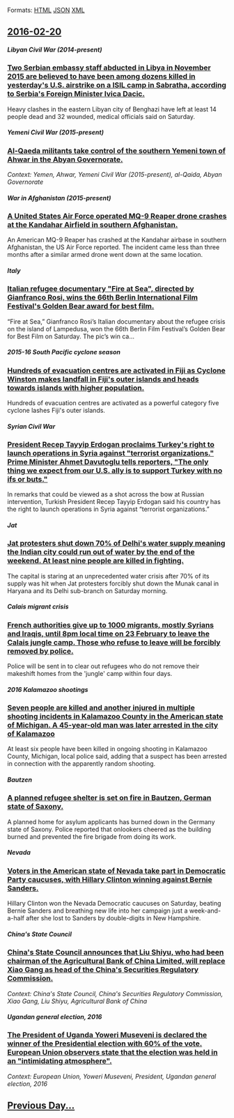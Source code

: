 
Formats: [HTML](2016/02/20/index.html)  [JSON](2016/02/20/index.json)  [XML](2016/02/20/index.xml)  

## [2016-02-20](/news/2016/02/20/index.md)

##### Libyan Civil War (2014-present)
### [Two Serbian embassy staff abducted in Libya in November 2015 are believed to have been among dozens killed in yesterday's U.S. airstrike on a ISIL camp in Sabratha, according to Serbia's Foreign Minister Ivica Dacic. ](/news/2016/02/20/two-serbian-embassy-staff-abducted-in-libya-in-november-2015-are-believed-to-have-been-among-dozens-killed-in-yesterday-s-u-s-airstrike-on.md)
Heavy clashes in the eastern Libyan city of Benghazi have left at least 14 people dead and 32 wounded, medical officials said on Saturday.

##### Yemeni Civil War (2015-present)
### [Al-Qaeda militants take control of the southern Yemeni town of Ahwar in the Abyan Governorate. ](/news/2016/02/20/al-qaeda-militants-take-control-of-the-southern-yemeni-town-of-ahwar-in-the-abyan-governorate.md)
_Context: Yemen, Ahwar, Yemeni Civil War (2015-present), al-Qaida, Abyan Governorate_

##### War in Afghanistan (2015-present)
### [A United States Air Force operated MQ-9 Reaper drone crashes at the Kandahar Airfield in southern Afghanistan. ](/news/2016/02/20/a-united-states-air-force-operated-mq-9-reaper-drone-crashes-at-the-kandahar-airfield-in-southern-afghanistan.md)
An American MQ-9 Reaper has crashed at the Kandahar airbase in southern Afghanistan, the US Air Force reported. The incident came less than three months after a similar armed drone went down at the same location. 

##### Italy
### [Italian refugee documentary "Fire at Sea", directed by Gianfranco Rosi, wins the 66th Berlin International Film Festival's Golden Bear award for best film. ](/news/2016/02/20/italian-refugee-documentary-fire-at-sea-directed-by-gianfranco-rosi-wins-the-66th-berlin-international-film-festival-s-golden-bear-award.md)
“Fire at Sea,” Gianfranco Rosi’s Italian documentary about the refugee crisis on the island of Lampedusa, won the 66th Berlin Film Festival’s Golden Bear for Best Film on Saturday. The pic’s win ca…

##### 2015-16 South Pacific cyclone season
### [Hundreds of evacuation centres are activated in Fiji as Cyclone Winston makes landfall in Fiji's outer islands and heads towards islands with higher population. ](/news/2016/02/20/hundreds-of-evacuation-centres-are-activated-in-fiji-as-cyclone-winston-makes-landfall-in-fiji-s-outer-islands-and-heads-towards-islands-wit.md)
Hundreds of evacuation centres are activated as a powerful category five cyclone lashes Fiji&#039;s outer islands.

##### Syrian Civil War
### [President Recep Tayyip Erdogan proclaims Turkey's right to launch operations in Syria against "terrorist organizations." Prime Minister Ahmet Davutoglu tells reporters, "The only thing we expect from our U.S. ally is to support Turkey with no ifs or buts." ](/news/2016/02/20/president-recep-tayyip-erdoaan-proclaims-turkey-s-right-to-launch-operations-in-syria-against-aterrorist-organizations-a-prime-minister.md)
In remarks that could be viewed as a shot across the bow at Russian intervention, Turkish President Recep Tayyip Erdogan said his country has the right to launch operations in Syria against “terrorist organizations.”

##### Jat
### [Jat protesters shut down 70% of Delhi's water supply meaning the Indian city could run out of water by the end of the weekend. At least nine people are killed in fighting. ](/news/2016/02/20/jat-protesters-shut-down-70-of-delhi-s-water-supply-meaning-the-indian-city-could-run-out-of-water-by-the-end-of-the-weekend-at-least-nine.md)
The capital is staring at an unprecedented water crisis after 70% of its supply was hit when Jat protesters forcibly shut down the Munak canal in Haryana and its Delhi sub-branch on Saturday morning.

##### Calais migrant crisis
### [French authorities give up to 1000 migrants, mostly Syrians and Iraqis, until 8pm local time on 23 February to leave the Calais jungle camp. Those who refuse to leave will be forcibly removed by police. ](/news/2016/02/20/french-authorities-give-up-to-1000-migrants-mostly-syrians-and-iraqis-until-8pm-local-time-on-23-february-to-leave-the-calais-jungle-camp.md)
Police will be sent in to clear out refugees who do not remove their makeshift homes from the &#039;jungle&#039; camp within four days.

##### 2016 Kalamazoo shootings
### [Seven people are killed and another injured in multiple shooting incidents in Kalamazoo County in the American state of Michigan. A 45-year-old man was later arrested in the city of Kalamazoo ](/news/2016/02/20/seven-people-are-killed-and-another-injured-in-multiple-shooting-incidents-in-kalamazoo-county-in-the-american-state-of-michigan-a-45-year.md)
At least six people have been killed in ongoing shooting in Kalamazoo County, Michigan, local police said, adding that a suspect has been arrested in connection with the apparently random shooting.

##### Bautzen
### [A planned refugee shelter is set on fire in Bautzen, German state of Saxony.](/news/2016/02/20/a-planned-refugee-shelter-is-set-on-fire-in-bautzen-german-state-of-saxony.md)
A planned home for asylum applicants has burned down in the Germany state of Saxony. Police reported that onlookers cheered as the building burned and prevented the fire brigade from doing its work.

##### Nevada
### [Voters in the American state of Nevada take part in Democratic Party caucuses, with Hillary Clinton winning against Bernie Sanders. ](/news/2016/02/20/voters-in-the-american-state-of-nevada-take-part-in-democratic-party-caucuses-with-hillary-clinton-winning-against-bernie-sanders.md)
Hillary Clinton won the Nevada Democratic caucuses on Saturday, beating Bernie Sanders and breathing new life into her campaign just a week-and-a-half after she lost to Sanders by double-digits in New Hampshire.

##### China's State Council
### [China's State Council announces that Liu Shiyu, who had been chairman of the Agricultural Bank of China Limited, will replace Xiao Gang as head of the China's Securities Regulatory Commission. ](/news/2016/02/20/china-s-state-council-announces-that-liu-shiyu-who-had-been-chairman-of-the-agricultural-bank-of-china-limited-will-replace-xiao-gang-as-h.md)
_Context: China's State Council, China's Securities Regulatory Commission, Xiao Gang, Liu Shiyu, Agricultural Bank of China_

##### Ugandan general election, 2016
### [The President of Uganda Yoweri Museveni is declared the winner of the Presidential election with 60% of the vote. European Union observers state that the election was held in an "intimidating atmosphere". ](/news/2016/02/20/the-president-of-uganda-yoweri-museveni-is-declared-the-winner-of-the-presidential-election-with-60-of-the-vote-european-union-observers-s.md)
_Context: European Union, Yoweri Museveni, President, Ugandan general election, 2016_

## [Previous Day...](/news/2016/02/19/index.md)

